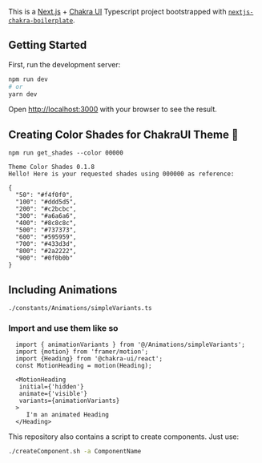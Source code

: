 This is a [Next.js](https://nextjs.org/) + [Chakra UI](https://chakra-ui.com/docs/) Typescript project bootstrapped with [`nextjs-chakra-boilerplate`](https://github.com/MiCurran/nextjs-chakra-boilerplate).

## Getting Started

First, run the development server:

```bash
npm run dev
# or
yarn dev  
```  

Open [http://localhost:3000](http://localhost:3000) with your browser to see the result.

## Creating Color Shades for ChakraUI Theme 🎨
`npm run get_shades --color 00000`  

```
Theme Color Shades 0.1.8
Hello! Here is your requested shades using 000000 as reference:

{
  "50": "#f4f0f0",
  "100": "#ddd5d5",
  "200": "#c2bcbc",
  "300": "#a6a6a6",
  "400": "#8c8c8c",
  "500": "#737373",
  "600": "#595959",
  "700": "#433d3d",
  "800": "#2a2222",
  "900": "#0f0b0b"
}
```

## Including Animations  
`./constants/Animations/simpleVariants.ts`  
  
### Import and use them like so
  
 ```  
   import { animationVariants } from '@/Animations/simpleVariants';  
   import {motion} from 'framer/motion';  
   import {Heading} from '@chakra-ui/react';  
   const MotionHeading = motion(Heading);  
     
   <MotionHeading  
    initial={'hidden'}  
    animate={'visible'}  
    variants={animationVariants}  
   >  
      I'm an animated Heading  
   </Heading>
 ```
This repository also contains a script to create components. Just use:  

```bash
./createComponent.sh -a ComponentName
```
